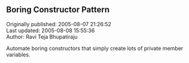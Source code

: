 ## Boring Constructor Pattern  
Originally published: 2005-08-07 21:26:52  
Last updated: 2005-08-08 15:55:36  
Author: Ravi Teja Bhupatiraju  
  
Automate boring constructors that simply create lots of private member variables.